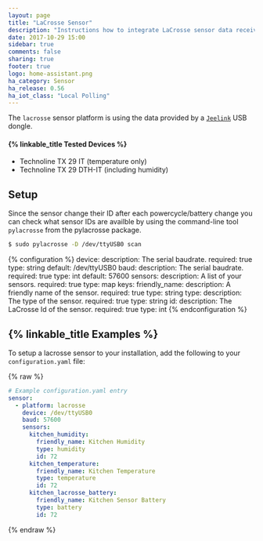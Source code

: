 ```yaml
---
layout: page
title: "LaCrosse Sensor"
description: "Instructions how to integrate LaCrosse sensor data received from Jeelink into Home Assistant."
date: 2017-10-29 15:00
sidebar: true
comments: false
sharing: true
footer: true
logo: home-assistant.png
ha_category: Sensor
ha_release: 0.56
ha_iot_class: "Local Polling"
---
```


The `lacrosse` sensor platform is using the data provided by a [`Jeelink`](https://www.digitalsmarties.net/products/jeelink) USB dongle.

#### {% linkable_title Tested Devices %}

- Technoline TX 29 IT (temperature only)
- Technoline TX 29 DTH-IT (including humidity)

## Setup

Since the sensor change their ID after each powercycle/battery change you can check what sensor IDs are availble by using the command-line tool `pylacrosse` from the pylacrosse package.

```bash
$ sudo pylacrosse -D /dev/ttyUSB0 scan
```

{% configuration %}
  device:
    description: The serial baudrate.
    required: true
    type: string
    default: /dev/ttyUSB0
  baud:
    description: The serial baudrate.
    required: true
    type: int
    default: 57600
  sensors:
    description: A list of your sensors.
    required: true
    type: map
    keys:
      friendly_name:
        description: A friendly name of the sensor.
        required: true
        type: string
      type:
        description: The type of the sensor.
        required: true
        type: string
      id:
        description: The LaCrosse Id of the sensor.
        required: true
        type: int
{% endconfiguration %}


## {% linkable_title Examples %}

To setup a lacrosse sensor to your installation, add the following to your `configuration.yaml` file:

{% raw %}
```yaml
# Example configuration.yaml entry
sensor:
  - platform: lacrosse
    device: /dev/ttyUSB0
    baud: 57600
    sensors:
      kitchen_humidity:
        friendly_name: Kitchen Humidity
        type: humidity
        id: 72
      kitchen_temperature:
        friendly_name: Kitchen Temperature
        type: temperature
        id: 72
      kitchen_lacrosse_battery:
        friendly_name: Kitchen Sensor Battery
        type: battery
        id: 72
```
{% endraw %}

